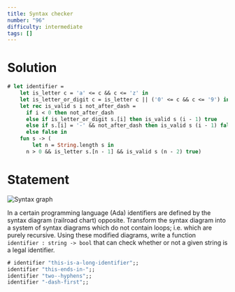 ```yaml
---
title: Syntax checker
number: "96"
difficulty: intermediate
tags: []
---
```


# Solution

```ocaml
# let identifier =
    let is_letter c = 'a' <= c && c <= 'z' in
    let is_letter_or_digit c = is_letter c || ('0' <= c && c <= '9') in
    let rec is_valid s i not_after_dash =
      if i < 0 then not_after_dash
      else if is_letter_or_digit s.[i] then is_valid s (i - 1) true
      else if s.[i] = '-' && not_after_dash then is_valid s (i - 1) false
      else false in
    fun s -> (
        let n = String.length s in
      n > 0 && is_letter s.[n - 1] && is_valid s (n - 2) true)
```

# Statement

![Syntax graph](/media/problems/syntax-graph.gif)

In a certain programming language (Ada) identifiers are defined by the
syntax diagram (railroad chart) opposite. Transform the syntax diagram
into a system of syntax diagrams which do not contain loops; i.e. which
are purely recursive. Using these modified diagrams, write a function
`identifier : string -> bool` that can check whether or not a given
string is a legal identifier.

```ocaml
# identifier "this-is-a-long-identifier";;
identifier "this-ends-in-";;
identifier "two--hyphens";;
identifier "-dash-first";;
```
